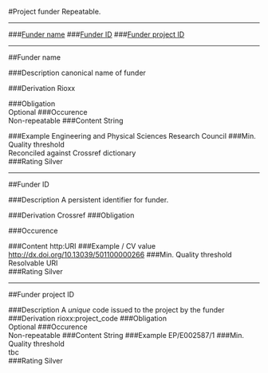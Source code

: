 #Project funder 
Repeatable.

------------

###[Funder name](#funder-name-1)
###[Funder ID](#funder-id-1)
###[Funder project ID](#funder-project-id-1)

------------

##Funder name

###Description
canonical name of funder
 
###Derivation
Rioxx

###Obligation	
Optional 
###Occurence	
Non-repeatable 
###Content 
String
 
###Example
Engineering and Physical Sciences Research Council
###Min. Quality threshold	
Reconciled against Crossref dictionary	
###Rating
Silver

------------

##Funder ID

###Description
A persistent identifier for funder.
 
###Derivation
Crossref
###Obligation	
 
###Occurence	
 
###Content 
http:URI
###Example / CV value
http://dx.doi.org/10.13039/501100000266
###Min. Quality threshold	
Resolvable URI	
###Rating
Silver

------------

##Funder project ID

###Description
A *unique* code issued to the project by the funder 
###Derivation
rioxx:project_code
###Obligation	
Optional
###Occurence	
Non-repeatable 
###Content 
String
###Example
EP/E002587/1 
###Min. Quality threshold	
tbc 	
###Rating
Silver
